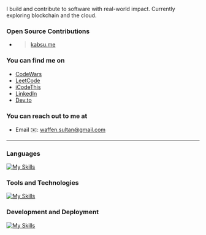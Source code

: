 I build and contribute to software with real-world impact.
Currently exploring blockchain and the cloud.

### Open Source Contributions
- > [kabsu.me](https://github.com/bricesuazo/kabsu.me)

### You can find me on
- [CodeWars](https://www.codewars.com/users/Waffenffs)
- [LeetCode](https://leetcode.com/wffnsltan/)
- [iCodeThis](https://icodethis.com/thatguy_Afin)
- [LinkedIn](https://linkedin.com/in/waffensultan)
- [Dev.to](https://dev.to/waffensultan)

### You can reach out to me at
- Email ✉️: [waffen.sultan@gmail.com](mailto:waffen.sultan@gmail.com)

----
### Languages
[![My Skills](https://skillicons.dev/icons?i=js,ts,html,css,java)](https://skillicons.dev)

### Tools and Technologies
[![My Skills](https://skillicons.dev/icons?i=nodejs,supabase,react,postgresql,tailwindcss,nextjs,express,firebase)](https://skillicons.dev)

### Development and Deployment
[![My Skills](https://skillicons.dev/icons?i=git,postman,figma,npm,vscode,neovim,github,vercel)](https://skillicons.dev)
